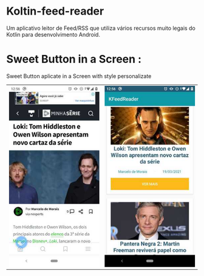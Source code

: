 # Koltin-feed-reader
Um aplicativo leitor de Feed/RSS que utiliza vários recursos muito legais do Kotlin para desenvolvimento Android.

# Sweet Button in a Screen :

Sweet Button aplicate in a Screen with style  personalizate

<div style="text-align: center">
    <table>
        <tr>
            <td style="text-align: center">
                    <img src="https://github.com/vitoriassia/Koltin-feed-reader/blob/main/app/src/main/res/github_images/print1.jpeg" >
            </td>
            <td style="text-align: center">
                <img src="https://github.com/vitoriassia/Koltin-feed-reader/blob/main/app/src/main/res/github_images/print2.jpeg" />
            </td>
        </tr>
    </table>
</div>